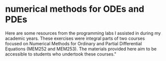 # numerical methods for ODEs and PDEs
Here are some resources from the programming labs I assisted in during my academic years. These exercises were integral parts of two courses focused on Numerical Methods for Ordinary and Partial Differential Equations (MEM252 and MEM253). The materials provided here aim to be accessible to students who undertook these courses."
